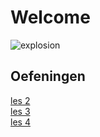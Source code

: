 # Welcome
![explosion](https://media1.tenor.com/m/TSAHQZVhRfYAAAAC/explosion.gif)  
## Oefeningen
[les 2](https://github.com/MathLocq/oefeningenles2_Mathieu.git)  
[les 3](https://github.com/MathLocq/les-3.git)  
[les 4](https://github.com/MathLocq/les-4.git)